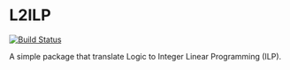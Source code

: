 # L2ILP

[![Build Status](https://travis-ci.com/haowu4/L2ILP.svg?token=VqHvoFHc7rpqKd3KHjyk&branch=master)](https://travis-ci.com/haowu4/L2ILP)

A simple package that translate Logic to Integer Linear Programming (ILP).


